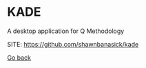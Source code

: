 # KADE
 
 A desktop application for Q Methodology
 
 SITE: https://github.com/shawnbanasick/kade

 [Go back](https://portable-linux-apps.github.io/apps.html)
